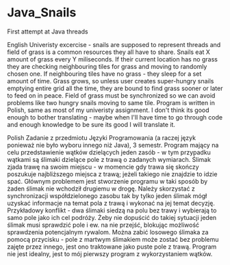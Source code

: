 # Java_Snails
First attempt at Java threads

English
Univeristy excercise - snails are supposed to represent threads and field of grass is a common resources they all have to share. Snails eat X amount of grass every Y miliseconds. If their current location has no grass they are checking neighbouring tiles for grass and moving to randomly chosen one. If neighbouring tiles have no grass - they sleep for a set amount of time. Grass grows, so unless user creates super-hungry snails emptying entire grid all the time, they are bound to find grass sooner or later to feed on in peace. Field of grass must be synchronized so we can avoid problems like two hungry snails moving to same tile. Program is written in Polish, same as most of my univeristy assignment. I don't think its good enough to bother translating - maybe when I'll have time to go through code and enough knowledge to be sure its good I will translate it.

Polish
Zadanie z przedmiotu Języki Programowania (a raczej język ponieważ nie było wyboru innego niż Java), 3 semestr.
Program mający na celu przedstawienie wątków dzielących jeden zasób - w tym przypadku wątkami są ślimaki dzielące pole z trawą o zadanych wymiarach.
Ślimak zjada trawę na swoim miejscu - w momencie gdy trawa się skończy poszukuje najbliższego miejsca z trawą; jeżeli takiego nie znajdzie to idzie spać.
Głównym problemem jest stworzenie programu w taki sposób by żaden ślimak nie wchodził drugiemu w drogę. Należy skorzystać z synchronizacji współdzielonego zasobu tak by tylko jeden ślimak mógł uzyskać informacje na temat pola z trawą i wykonać na jej temat decyzję. Przykładowy konflikt - dwa ślimaki siedzą na polu bez trawy i wybierają to samo pole jako ich cel podróży. Żeby nie dopuścić do takiej sytuacji jeden ślimak musi sprawdzić pole i ew. na nie przejść, blokując możliwość sprawdzenia potencjalnym rywalom.
Można zabić losowego ślimaka za pomocą przycisku - pole z martwym ślimakiem może zostać bez problemu zajęte przez innego, jest ono traktowane jako puste pole z trawą.
Program nie jest idealny, jest to mój pierwszy program z wykorzystaniem wątków. 
